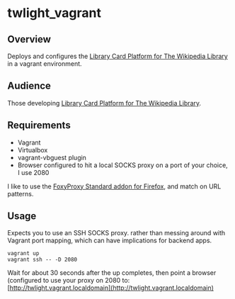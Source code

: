 # twlight_vagrant

## Overview

Deploys and configures the [Library Card Platform for The Wikipedia Library](https://github.com/WikipediaLibrary/TWLight) in a vagrant environment.

## Audience

Those developing [Library Card Platform for The Wikipedia Library](https://github.com/WikipediaLibrary/TWLight).

## Requirements
* Vagrant
* Virtualbox
* vagrant-vbguest plugin
* Browser configured to hit a local SOCKS proxy on a port of your choice, I use 2080


I like to use the [FoxyProxy Standard addon for Firefox](https://addons.mozilla.org/en-US/firefox/addon/foxyproxy-standard/),
and match on URL patterns.

## Usage

Expects you to use an SSH SOCKS proxy. rather than messing around with Vagrant port mapping,
which can have implications for backend apps.
```
vagrant up
vagrant ssh -- -D 2080

```
Wait for about 30 seconds after the up completes, then
point a browser (configured to use your proxy on 2080 to:
[http://twlight.vagrant.localdomain](http://twlight.vagrant.localdomain)
